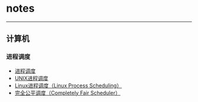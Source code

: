 # notes
***

## 计算机
### 进程调度
 - [进程调度](https://github.com/freelancer-leon/notes/blob/master/computer_science/sched_linux/sched_intro.md)
 - [UNIX进程调度](https://github.com/freelancer-leon/notes/blob/master/computer_science/sched_linux/sched_unix.md)
 - [Linux进程调度（Linux Process Scheduling）](https://github.com/freelancer-leon/notes/blob/master/computer_science/sched_linux/sched_linux.md)
 - [完全公平调度（Completely Fair Scheduler）](https://github.com/freelancer-leon/notes/blob/master/computer_science/sched_linux/sched_cfs.md)
